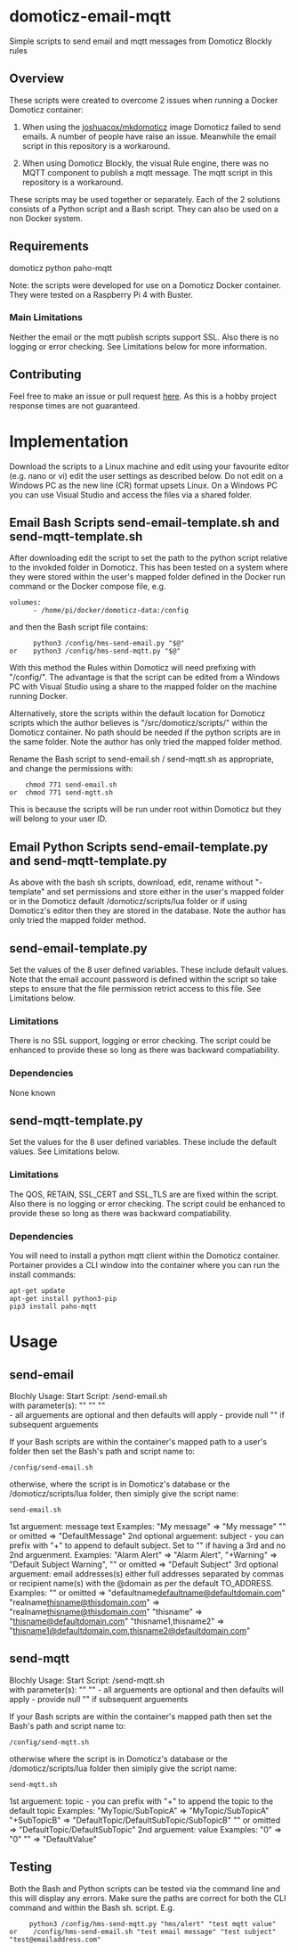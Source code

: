 # domoticz-email-mqtt
Simple scripts to send email and mqtt messages from Domoticz Blockly rules

## Overview
These scripts were created to overcome 2 issues when running a Docker Domoticz container:

1. When using the [joshuacox/mkdomoticz](https://github.com/joshuacox/mkdomoticz) image Domoticz failed to send emails. A number of people have raise an issue. Meanwhile the email script in this repository is a workaround.

2. When using Domoticz Blockly, the visual Rule engine, there was no MQTT component to publish a mqtt message. The mqtt script in this repository is a workaround.

These scripts may be used together or separately. Each of the 2 solutions consists of a Python script and a Bash script. They can also be used on a non Docker system.

## Requirements
domoticz
python paho-mqtt

Note: the scripts were developed for use on a Domoticz Docker container. They were tested on a Raspberry Pi 4 with Buster.

### Main Limitations
Neither the email or the mqtt publish scripts support SSL. Also there is no logging or error checking. See Limitations below for more information.

## Contributing
Feel free to make an issue or pull request [here](https://github.com/alan-rpi/domoticz-email-mqtt). As this is a hobby project response times are not guaranteed.

# Implementation
Download the scripts to a Linux machine and edit using your favourite editor (e.g. nano or vi) edit the user settings as described below. Do not edit on a Windows PC as the new line (CR) format upsets Linux. On a Windows PC you can use Visual Studio and access the files via a shared folder.

## Email Bash Scripts send-email-template.sh and send-mqtt-template.sh 
After downloading edit the script to set the path to the python script relative to the invokded folder in Domoticz. This has been tested on a system where they were stored within the user's mapped folder defined in the Docker run command or the Docker compose file, e.g.
```
volumes:
      - /home/pi/docker/domoticz-data:/config
```
and then the Bash script file contains:
```
      python3 /config/hms-send-email.py "$@"
or    python3 /config/hms-send-mqtt.py "$@"
```
With this method the Rules within Domoticz will need prefixing with "/config/". The advantage is that the script can be edited from a Windows PC with Visual Studio using a share to the mapped folder on the machine running Docker.

Alternatively, store the scripts within the default location for Domoticz scripts which the author believes is "/src/domoticz/scripts/" within the Domoticz container. No path should be needed if the python scripts are in the same folder. Note the author has only tried the mapped folder method.

Rename the Bash script to send-email.sh / send-mqtt.sh as appropriate, and change the permissions with:
```
    chmod 771 send-email.sh 
or  chmod 771 send-mgtt.sh 
```
This is because the scripts will be run under root within Domoticz but they will belong to your user ID.

## Email Python Scripts send-email-template.py and send-mqtt-template.py
As above with the bash sh scripts, download, edit, rename without "-template" and set permissions and store either in the user's mapped folder or in the Domoticz default /domoticz/scripts/lua folder or if using Domoticz's editor then they are stored in the database. Note the author has only tried the mapped folder method.
 
## send-email-template.py
Set the values of the 8 user defined variables. These include default values. Note that the email account password is defined within the script so take steps to ensure that the file permission retrict access to this file. See Limitations below.

### Limitations
There is no SSL support, logging or error checking. The script could be enhanced to provide these so long as there was backward compatiability.

### Dependencies
None known

## send-mqtt-template.py
Set the values for the 8 user defined variables. These include the default values. See Limitations below.

### Limitations
The QOS, RETAIN, SSL_CERT and SSL_TLS are are fixed within the script. Also there is no logging or error checking. The script could be enhanced to provide these so long as there was backward compatiability. 

### Dependencies
You will need to install a python mqtt client within the Domoticz container. Portainer provides a CLI window into the container where you can run the install commands:
```
apt-get update 
apt-get install python3-pip
pip3 install paho-mqtt
```
# Usage

## send-email

Blochly Usage:      Start Script: <optional path to bash script>/send-email.sh  
                    with parameter(s): "<message>" "<subject>" "<email address>"     
                                       - all arguements are optional and then defaults will apply
                                       - provide null "" if subsequent arguements

If your Bash scripts are within the container's mapped path to a user's folder then set the Bash's path and script name to:
```
/config/send-email.sh 
```
otherwise, where the script is in Domoticz's database or the /domoticz/scripts/lua folder, then simiply give the script name:
 ```
send-email.sh 
```

 1st arguement: message text
       Examples:   "My message"    =>  "My message"
                   "" or omitted   =>  "DefaultMessage"
 2nd optional arguement: subject - you can prefix with "+" to append to default subject. Set to "" if having a 3rd and no 2nd arguenment.
       Examples:   "Alarm Alert"  =>  "Alarm Alert",  "+Warning"  =>  "Default Subject Warning", 
                   "" or omitted  =>  "Default Subject"
 3rd optional arguement: email addresses(s) either full addresses separated by commas or recipient name(s) with the @domain as per the default TO_ADDRESS.
       Examples:   "" or omitted =>  "defaultname<defaultname@defaultdomain.com>"
                   "realname<thisname@thisdomain.com>" =>  "realname<thisname@thisdomain.com>"
                   "thisname"  =>  "<thisname@defaultdomain.com>"
                   "thisname1,thisname2"   =>  "<thisname1@defaultdomain.com>,<thisname2@defaultdomain.com>"

## send-mqtt
 Blochly Usage:    Start Script: <optional path to bash script>/send-mqtt.sh  
                   with parameter(s): "<topic>" "<value>"
                                       - all arguements are optional and then defaults will apply
                                       - provide null "" if subsequent arguements

If your Bash scripts are within the container's mapped path then set the Bash's path and script name to:
```
/config/send-mqtt.sh
```
otherwise where the script is in Domoticz's database or the /domoticz/scripts/lua folder then simiply give the script name:
 ```
send-mqtt.sh 
```

 1st arguement: topic  - you can prefix with "+" to append the topic to the default topic
   Examples:   "MyTopic/SubTopicA"     => "MyTopic/SubTopicA"
               "+SubTopicB"            => "DefaultTopic/DefaultSubTopic/SubTopicB"
               "" or omitted           => "DefaultTopic/DefaultSubTopic"
 2nd arguement: value 
   Examples:   "0"     => "0"
               ""      => "DefaultValue"

## Testing
Both the Bash and Python scripts can be tested via the command line and this will display any errors. Make sure the paths are correct for both the CLI command and within the Bash sh. script. E.g.
 ```
      python3 /config/hms-send-mqtt.py "hms/alert" "test mqtt value"
or    /config/hms-send-email.sh "test email message" "test subject" "test@emailaddress.com"
```
